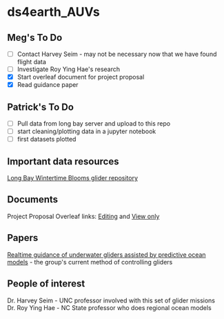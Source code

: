 # ds4earth_AUVs

## Meg's To Do
- [ ] Contact Harvey Seim - may not be necessary now that we have found flight data
- [ ] Investigate Roy Ying Hae's research
- [x] Start overleaf document for project proposal
- [x] Read guidance paper

## Patrick's To Do
- [ ] Pull data from long bay server and upload to this repo
- [ ] start cleaning/plotting data in a jupyter notebook
- [ ] first datasets plotted

## Important data resources
[Long Bay Wintertime Blooms glider repository](http://152.2.92.42:9080/VirtualHostBase/http/nccoos.org:80/nccoos/VirtualHostRoot/projects/long-bay-wintertime-blooms)

## Documents
Project Proposal Overleaf links: 
[Editing](https://www.overleaf.com/5287374978wfdjxmnrwxgr)
and
[View only](https://www.overleaf.com/read/vyzqfdjvnxvf)

## Papers 
[Realtime guidance of underwater gliders assisted by predictive ocean models](http://152.2.92.42:9080/VirtualHostBase/http/nccoos.org:80/nccoos/VirtualHostRoot/projects/long-bay-wintertime-blooms/presentations/chang-gliders-control-jtech-2015.pdf/view) - the group's current method of controlling gliders


## People of interest
Dr. Harvey Seim - UNC professor involved with this set of glider missions  
Dr. Roy Ying Hae - NC State professor who does regional ocean models  


